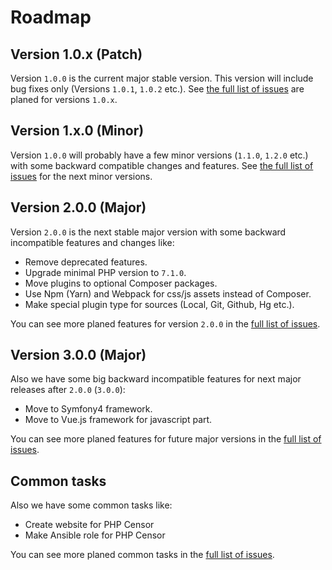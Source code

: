 # Roadmap

## Version 1.0.x (Patch)

Version `1.0.0` is the current major stable version. This version will include bug fixes only (Versions `1.0.1`, 
`1.0.2` etc.). See [the full list of issues](https://github.com/php-censor/php-censor/milestone/1) are planed for 
versions `1.0.x`.

## Version 1.x.0 (Minor)

Version `1.0.0` will probably have a few minor versions (`1.1.0`, `1.2.0` etc.) with some backward compatible changes 
and features. See [the full list of issues](https://github.com/php-censor/php-censor/milestone/2) for the next 
minor versions.

## Version 2.0.0 (Major)

Version `2.0.0` is the next stable major version with some backward incompatible features and changes like: 

* Remove deprecated features.
* Upgrade minimal PHP version to `7.1.0`.
* Move plugins to optional Composer packages.
* Use Npm (Yarn) and Webpack for css/js assets instead of Composer.
* Make special plugin type for sources (Local, Git, Github, Hg etc.).

You can see more planed features for version `2.0.0` in the 
[full list of issues](https://github.com/php-censor/php-censor/milestone/3).

## Version 3.0.0 (Major)

Also we have some big backward incompatible features for next major releases after `2.0.0` (`3.0.0`):

* Move to Symfony4 framework.
* Move to Vue.js framework for javascript part.

You can see more planed features for future major versions in the 
[full list of issues](https://github.com/php-censor/php-censor/milestone/4).

## Common tasks

Also we have some common tasks like:

* Create website for PHP Censor
* Make Ansible role for PHP Censor

You can see more planed common tasks in the [full list of issues](https://github.com/php-censor/php-censor/milestone/5).

